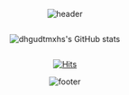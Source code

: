 <div align=center>

![header](https://capsule-render.vercel.app/api?type=waving&customColorList=0,2&height=220&section=header&text=&fontSize=40)

<div style="display: flex; justify-content: center; align-items: center;">

<p></p>

<!--[![Top Langs](https://github-readme-stats.vercel.app/api/top-langs/?username=dhgudtmxhs&layout=compact)](https://github.com/dhgudtmxhs/github-readme-stats)-->

![dhgudtmxhs's GitHub stats](https://github-readme-stats.vercel.app/api?username=dhgudtmxhs&show_icons=true&theme=compact)

</div>

[![Hits](https://hits.seeyoufarm.com/api/count/incr/badge.svg?url=https%3A%2F%2Fgithub.com%2Fdhgudtmxhs%2Fhit-counter&count_bg=%230F0F0F&title_bg=%23D72121&icon=&icon_color=%23E7E7E7&title=Welcome&edge_flat=false)](https://hits.seeyoufarm.com)

![footer](https://capsule-render.vercel.app/api?&type=waving&customColorList=0,2&height=220&section=footer)

</div>
